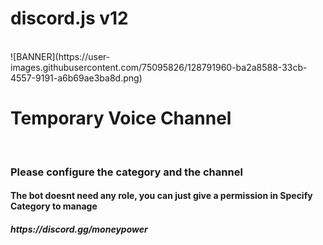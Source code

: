 <h1>discord.js v12</h1><br>![BANNER](https://user-images.githubusercontent.com/75095826/128791960-ba2a8588-33cb-4557-9191-a6b69ae3ba8d.png)

<h1>Temporary Voice Channel</h1><br>
<h3>Please configure the category and the channel</h3>

<h4>The bot doesnt need any role, you can just give a permission in Specify Category to manage</h4>
<h5>https://discord.gg/moneypower</h5>
